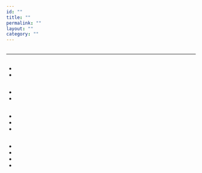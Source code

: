 ```yaml
---
id: ""
title: ""
permalink: ""
layout: ""
category: ""
---
```

## 



## 





****

    
    





## 



* 
* 







## 



## 



## 



> 



## 





    
    





    
    



## 



* 
* 





## 







> 

## 





* []()
* []()
* []()



## 



* 
* 
* 
*